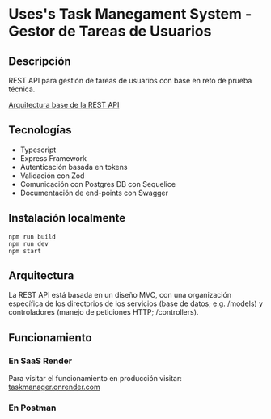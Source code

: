 # Uses's Task Manegament System - Gestor de Tareas de Usuarios

## Descripción
REST API para gestión de tareas de usuarios con base en reto de prueba técnica.

[Arquitectura base de la REST API](/api-architecture.drawio.png)

## Tecnologías

- Typescript
- Express Framework
- Autenticación basada en tokens
- Validación con Zod
- Comunicación con Postgres DB con Sequelice
- Documentación de end-points con Swagger

## Instalación localmente
```
npm run build
npm run dev
npm start
```

## Arquitectura
La REST API está basada en un diseño MVC, con una organización específica de los directorios de los servicios (base de datos; e.g. /models) y controladores (manejo de peticiones HTTP; /controllers).

## Funcionamiento
### En SaaS Render
Para visitar el funcionamiento en producción visitar: [taskmanager.onrender.com](www.taskmanager.onrender.com)

### En Postman

